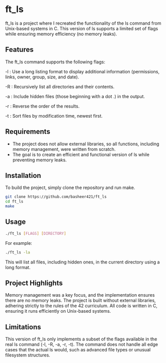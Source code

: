 # ft_ls
ft_ls is a project where I recreated the functionality of the ls command from Unix-based systems in C. This version of ls supports a limited set of flags while ensuring memory efficiency (no memory leaks).

## Features
The ft_ls command supports the following flags:

-l : Use a long listing format to display additional information (permissions, links, owner, group, size, and date).

-R : Recursively list all directories and their contents.

-a : Include hidden files (those beginning with a dot .) in the output.

-r : Reverse the order of the results.

-t : Sort files by modification time, newest first.

## Requirements
- The project does not allow external libraries, so all functions, including memory management, were written from scratch.
- The goal is to create an efficient and functional version of ls while preventing memory leaks.

## Installation
To build the project, simply clone the repository and run make.

```bash
git clone https://github.com/basheer421/ft_ls
cd ft_ls
make
```

## Usage
```bash
./ft_ls [FLAGS] [DIRECTORY]
```

For example:
```bash
./ft_ls -la
```

This will list all files, including hidden ones, in the current directory using a long format.

## Project Highlights
Memory management was a key focus, and the implementation ensures there are no memory leaks.
The project is built without external libraries, adhering strictly to the rules of the 42 curriculum.
All code is written in C, ensuring it runs efficiently on Unix-based systems.

## Limitations
This version of ft_ls only implements a subset of the flags available in the real ls command (-l, -R, -a, -r, -t).
The command does not handle all edge cases that the actual ls would, such as advanced file types or unusual filesystem structures.

